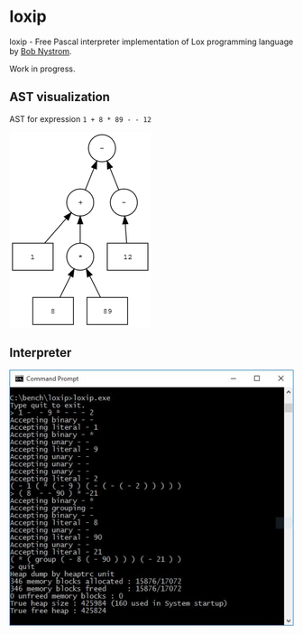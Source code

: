 # loxip

loxip - Free Pascal interpreter implementation of Lox programming language by [Bob Nystrom](https://github.com/munificent).

Work in progress.

## AST visualization

AST for expression `1 + 8 * 89 - - 12`

<img src="https://github.com/JulStrat/loxip/blob/devop/graph.png">

## Interpreter

<img src="https://github.com/JulStrat/loxip/blob/devop/loxip.JPG">